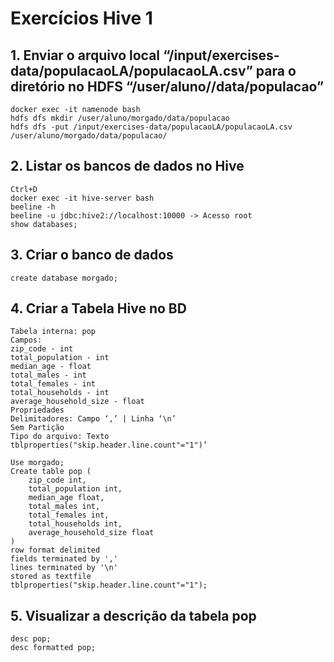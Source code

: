 # Exercícios Hive 1
## 1. Enviar o arquivo local “/input/exercises-data/populacaoLA/populacaoLA.csv” para o diretório no HDFS “/user/aluno/<nome>/data/populacao”
```
docker exec -it namenode bash 
hdfs dfs mkdir /user/aluno/morgado/data/populacao
hdfs dfs -put /input/exercises-data/populacaoLA/populacaoLA.csv /user/aluno/morgado/data/populacao/
```
## 2. Listar os bancos de dados no Hive
```
Ctrl+D
docker exec -it hive-server bash
beeline -h
beeline -u jdbc:hive2://localhost:10000 -> Acesso root
show databases;
```
## 3. Criar o banco de dados <nome>
```
create database morgado;
```
## 4. Criar a Tabela Hive no BD <nome>
```
Tabela interna: pop
Campos:
zip_code - int
total_population - int
median_age - float
total_males - int
total_females - int
total_households - int
average_household_size - float
Propriedades
Delimitadores: Campo ‘,’ | Linha ‘\n’
Sem Partição
Tipo do arquivo: Texto
tblproperties("skip.header.line.count"="1")’
```

```
Use morgado;
Create table pop (
    zip_code int,
    total_population int,
    median_age float,
    total_males int,
    total_females int,
    total_households int,
    average_household_size float
) 
row format delimited
fields terminated by ','
lines terminated by '\n'
stored as textfile
tblproperties("skip.header.line.count"="1");

```
## 5. Visualizar a descrição da tabela pop

```
desc pop;
desc formatted pop;
```